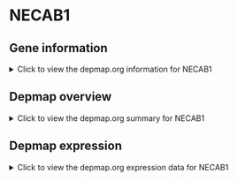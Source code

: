 <h1>NECAB1</h1>

<h2>Gene information</h2>
<details>
  <summary>Click to view the depmap.org information for NECAB1</summary>
  <iframe src="https://depmap.org/portal/gene/NECAB1?tab=about" style="border:none;width:100%;height:800px"></iframe>
</details>

<h2>Depmap overview</h2>
<details>
  <summary>Click to view the depmap.org summary for NECAB1</summary>
  <iframe src="https://depmap.org/portal/gene/NECAB1?tab=overview" style="border:none;width:100%;height:800px"></iframe>
</details>

<h2>Depmap expression</h2>
<details>
  <summary>Click to view the depmap.org expression data for NECAB1</summary>
  <iframe src="https://depmap.org/portal/gene/NECAB1?tab=characterization" style="border:none;width:100%;height:800px"></iframe>
</details>


<!--
<h2>Reactome Pathway diagram</h2>
PNAME
-->


